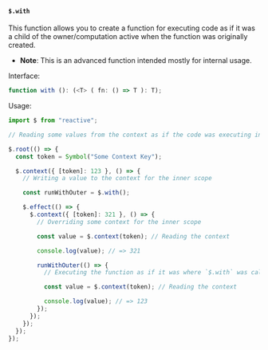 #### `$.with`

This function allows you to create a function for executing code as if it was a child of the owner/computation active when the function was originally created.

- **Note**: This is an advanced function intended mostly for internal usage.

Interface:

```ts
function with (): (<T> ( fn: () => T ): T);
```

Usage:

```ts
import $ from "reactive";

// Reading some values from the context as if the code was executing inside a different computation

$.root(() => {
  const token = Symbol("Some Context Key");

  $.context({ [token]: 123 }, () => {
    // Writing a value to the context for the inner scope

    const runWithOuter = $.with();

    $.effect(() => {
      $.context({ [token]: 321 }, () => {
        // Overriding some context for the inner scope

        const value = $.context(token); // Reading the context

        console.log(value); // => 321

        runWithOuter(() => {
          // Executing the function as if it was where `$.with` was called

          const value = $.context(token); // Reading the context

          console.log(value); // => 123
        });
      });
    });
  });
});
```